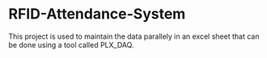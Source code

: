 # RFID-Attendance-System
This project is used to maintain the data parallely in an excel sheet that can be done using a tool called PLX_DAQ.
